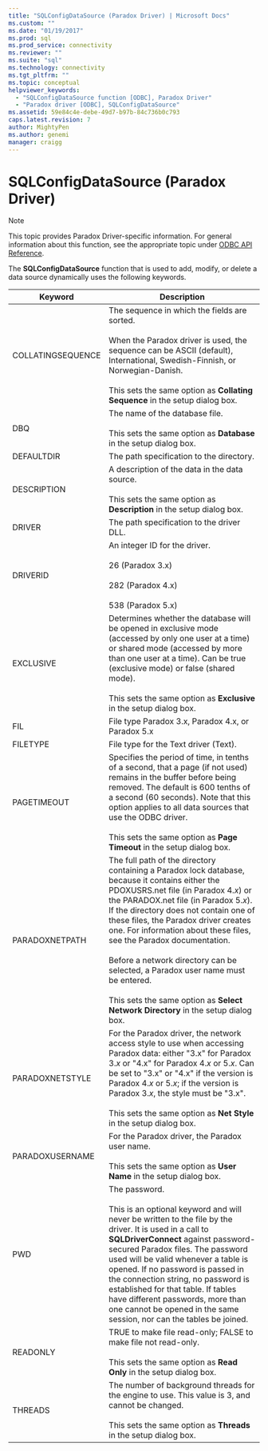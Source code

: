 ```yaml
---
title: "SQLConfigDataSource (Paradox Driver) | Microsoft Docs"
ms.custom: ""
ms.date: "01/19/2017"
ms.prod: sql
ms.prod_service: connectivity
ms.reviewer: ""
ms.suite: "sql"
ms.technology: connectivity
ms.tgt_pltfrm: ""
ms.topic: conceptual
helpviewer_keywords: 
  - "SQLConfigDataSource function [ODBC], Paradox Driver"
  - "Paradox driver [ODBC], SQLConfigDataSource"
ms.assetid: 59e84c4e-debe-49d7-b97b-84c736b0c793
caps.latest.revision: 7
author: MightyPen
ms.author: genemi
manager: craigg
---
```

# SQLConfigDataSource (Paradox Driver)
> [!NOTE]  
>  This topic provides Paradox Driver-specific information. For general information about this function, see the appropriate topic under [ODBC API Reference](../../odbc/reference/syntax/odbc-api-reference.md).  
  
 The **SQLConfigDataSource** function that is used to add, modify, or delete a data source dynamically uses the following keywords.  
  
|Keyword|Description|  
|-------------|-----------------|  
|COLLATINGSEQUENCE|The sequence in which the fields are sorted.<br /><br /> When the Paradox driver is used, the sequence can be ASCII (default), International, Swedish-Finnish, or Norwegian-Danish.<br /><br /> This sets the same option as **Collating Sequence** in the setup dialog box.|  
|DBQ|The name of the database file.<br /><br /> This sets the same option as **Database** in the setup dialog box.|  
|DEFAULTDIR|The path specification to the directory.|  
|DESCRIPTION|A description of the data in the data source.<br /><br /> This sets the same option as **Description** in the setup dialog box.|  
|DRIVER|The path specification to the driver DLL.|  
|DRIVERID|An integer ID for the driver.<br /><br /> 26 (Paradox 3.x)<br /><br /> 282 (Paradox 4.x)<br /><br /> 538 (Paradox 5.x)|  
|EXCLUSIVE|Determines whether the database will be opened in exclusive mode (accessed by only one user at a time) or shared mode (accessed by more than one user at a time). Can be true (exclusive mode) or false (shared mode).<br /><br /> This sets the same option as **Exclusive** in the setup dialog box.|  
|FIL|File type  Paradox 3.x, Paradox 4.x, or Paradox 5.x|  
|FILETYPE|File type for the Text driver (Text).|  
|PAGETIMEOUT|Specifies the period of time, in tenths of a second, that a page (if not used) remains in the buffer before being removed. The default is 600 tenths of a second (60 seconds). Note that this option applies to all data sources that use the ODBC driver.<br /><br /> This sets the same option as **Page Timeout** in the setup dialog box.|  
|PARADOXNETPATH|The full path of the directory containing a Paradox lock database, because it contains either the PDOXUSRS.net file (in Paradox 4.*x*) or the PARADOX.net file (in Paradox 5.*x*). If the directory does not contain one of these files, the Paradox driver creates one. For information about these files, see the Paradox documentation.<br /><br /> Before a network directory can be selected, a Paradox user name must be entered.<br /><br /> This sets the same option as **Select Network Directory** in the setup dialog box.|  
|PARADOXNETSTYLE|For the Paradox driver, the network access style to use when accessing Paradox data: either "3.x" for Paradox 3.*x* or "4.x" for Paradox 4.*x* or 5.*x*. Can be set to "3.x" or "4.x" if the version is Paradox 4.*x* or 5.*x*; if the version is Paradox 3.*x*, the style must be "3.x".<br /><br /> This sets the same option as **Net Style** in the setup dialog box.|  
|PARADOXUSERNAME|For the Paradox driver, the Paradox user name.<br /><br /> This sets the same option as **User Name** in the setup dialog box.|  
|PWD|The password.<br /><br /> This is an optional keyword and will never be written to the file by the driver. It is used in a call to **SQLDriverConnect** against password-secured Paradox files. The password used will be valid whenever a table is opened. If no password is passed in the connection string, no password is established for that table. If tables have different passwords, more than one cannot be opened in the same session, nor can the tables be joined.|  
|READONLY|TRUE to make file read-only; FALSE to make file not read-only.<br /><br /> This sets the same option as **Read Only** in the setup dialog box.|  
|THREADS|The number of background threads for the engine to use. This value is 3, and cannot be changed.<br /><br /> This sets the same option as **Threads** in the setup dialog box.|
